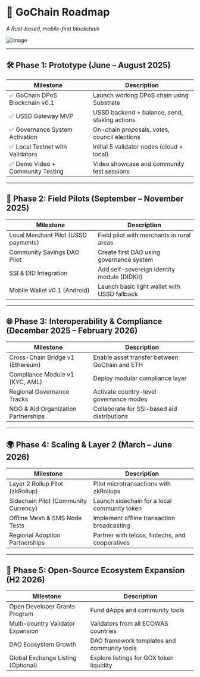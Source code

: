 # 📅 GoChain Roadmap

*A Rust-based, mobile-first blockchain*

![image](https://github.com/user-attachments/assets/79224e8e-4ee7-49f7-a424-a2af71c52e95)

---

## 🛠 Phase 1: Prototype (June – August 2025)

| Milestone                        | Description                                   |
| -------------------------------- | --------------------------------------------- |
| ✅ GoChain DPoS Blockchain v0.1   | Launch working DPoS chain using Substrate     |
| ✅ USSD Gateway MVP               | USSD backend + balance, send, staking actions |
| ✅ Governance System Activation   | On-chain proposals, votes, council elections  |
| ✅ Local Testnet with Validators  | Initial 5 validator nodes (cloud + local)     |
| ✅ Demo Video + Community Testing | Video showcase and community test sessions    |

---

## 🚀 Phase 2: Field Pilots (September – November 2025)

| Milestone                            | Description                                  |
| ------------------------------------ | -------------------------------------------- |
| Local Merchant Pilot (USSD payments) | Field pilot with merchants in rural areas    |
| Community Savings DAO Pilot          | Create first DAO using governance system     |
| SSI & DID Integration                | Add self-sovereign identity module (DIDKit)  |
| Mobile Wallet v0.1 (Android)         | Launch basic light wallet with USSD fallback |

---

## 🌐 Phase 3: Interoperability & Compliance (December 2025 – February 2026)

| Milestone                           | Description                                   |
| ----------------------------------- | --------------------------------------------- |
| Cross-Chain Bridge v1 (Ethereum)    | Enable asset transfer between GoChain and ETH |
| Compliance Module v1 (KYC, AML)     | Deploy modular compliance layer               |
| Regional Governance Tracks          | Activate country-level governance modes       |
| NGO & Aid Organization Partnerships | Collaborate for SSI-based aid distributions   |

---

## 🌍 Phase 4: Scaling & Layer 2 (March – June 2026)

| Milestone                            | Description                                     |
| ------------------------------------ | ----------------------------------------------- |
| Layer 2 Rollup Pilot (zkRollup)      | Pilot microtransactions with zkRollups          |
| Sidechain Pilot (Community Currency) | Launch sidechain for a local community token    |
| Offline Mesh & SMS Node Tests        | Implement offline transaction broadcasting      |
| Regional Adoption Partnerships       | Partner with telcos, fintechs, and cooperatives |

---

## 🚀 Phase 5: Open-Source Ecosystem Expansion (H2 2026)

| Milestone                          | Description                                 |
| ---------------------------------- | ------------------------------------------- |
| Open Developer Grants Program      | Fund dApps and community tools              |
| Multi-country Validator Expansion  | Validators from all ECOWAS countries        |
| DAO Ecosystem Growth               | DAO framework templates and community tools |
| Global Exchange Listing (Optional) | Explore listings for GOX token liquidity    |


